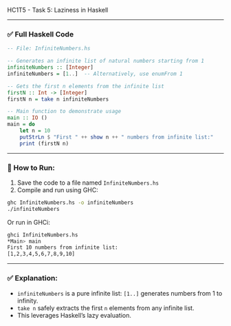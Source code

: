 HC1T5 - Task 5: Laziness in Haskell

---

### ✅ Full Haskell Code

```haskell
-- File: InfiniteNumbers.hs

-- Generates an infinite list of natural numbers starting from 1
infiniteNumbers :: [Integer]
infiniteNumbers = [1..]  -- Alternatively, use enumFrom 1

-- Gets the first n elements from the infinite list
firstN :: Int -> [Integer]
firstN n = take n infiniteNumbers

-- Main function to demonstrate usage
main :: IO ()
main = do
    let n = 10
    putStrLn $ "First " ++ show n ++ " numbers from infinite list:"
    print (firstN n)
```

---

### 🔧 How to Run:

1. Save the code to a file named `InfiniteNumbers.hs`
2. Compile and run using GHC:

```bash
ghc InfiniteNumbers.hs -o infiniteNumbers
./infiniteNumbers
```

Or run in GHCi:

```bash
ghci InfiniteNumbers.hs
*Main> main
First 10 numbers from infinite list:
[1,2,3,4,5,6,7,8,9,10]
```

---

### ✅ Explanation:

* `infiniteNumbers` is a pure infinite list: `[1..]` generates numbers from 1 to infinity.
* `take n` safely extracts the first `n` elements from any infinite list.
* This leverages Haskell’s lazy evaluation.


